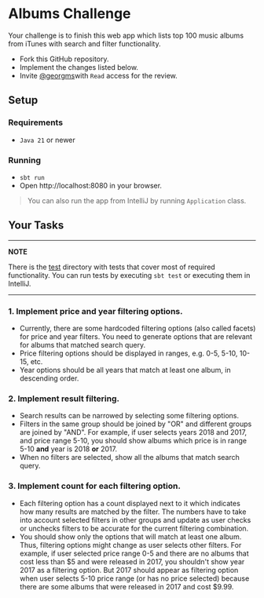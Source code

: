 # Albums Challenge

Your challenge is to finish this web app which lists top 100 music albums from iTunes with search and filter functionality.

* Fork this GitHub repository.
* Implement the changes listed below.
* Invite [@georgms](https://github.com/georgms)with `Read` access for the review.

## Setup

### Requirements

* `Java 21` or newer

### Running

* `sbt run`
* Open http://localhost:8080 in your browser. 

> You can also run the app from IntelliJ by running `Application` class.


## Your Tasks

---

**NOTE**

There is the [test](src/test/scala) directory with tests that cover most of required functionality. You can run tests by
executing `sbt test` or executing them in IntelliJ.

---

### 1. Implement price and year filtering options.

- Currently, there are some hardcoded filtering options (also called facets) for price and year filters. You need to generate options that are relevant for albums that matched search query.
- Price filtering options should be displayed in ranges, e.g. 0-5, 5-10, 10-15, etc.
- Year options should be all years that match at least one album, in descending order.

### 2. Implement result filtering.

- Search results can be narrowed by selecting some filtering options.
- Filters in the same group should be joined by "OR" and different groups are joined by "AND". For example, if user selects years 2018 and 2017, and price range 5-10, you should show albums which price is in range 5-10 **and** year is 2018 **or** 2017.
- When no filters are selected, show all the albums that match search query.

### 3. Implement count for each filtering option.

- Each filtering option has a count displayed next to it which indicates how many results are matched by the filter. The numbers have to take into account selected filters in other groups and update as user checks or unchecks filters to be accurate for the current filtering combination.
- You should show only the options that will match at least one album. Thus, filtering options might change as user selects other filters. For example, if user selected price range 0-5 and there are no albums that cost less than $5 and were released in 2017, you shouldn't show year 2017 as a filtering option. But 2017 should appear as filtering option when user selects 5-10 price range (or has no price selected) because there are some albums that were released in 2017 and cost $9.99.